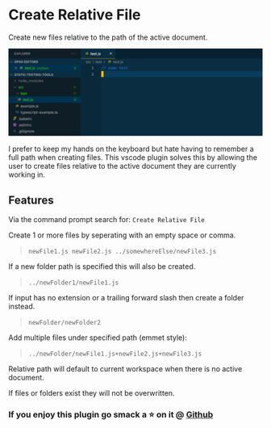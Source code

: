 # Create Relative File

Create new files relative to the path of the active document.

![](./demo.gif)

I prefer to keep my hands on the keyboard but hate having to remember a full path when creating files. This vscode plugin solves this by allowing the user to create files relative to the active document they are currently working in.

## Features

Via the command prompt search for: `Create Relative File`

Create 1 or more files by seperating with an empty space or comma.

> `newFile1.js newFile2.js ../somewhereElse/newFile3.js`

If a new folder path is specified this will also be created.

> `../newFolder1/newFile1.js`

If input has no extension or a trailing forward slash then create a folder instead.

> `newFolder/newFolder2`

Add multiple files under specified path (emmet style):

> `../newFolder/newFile1.js+newFile2.js+newFile3.js`

Relative path will default to current workspace when there is no active document.

If files or folders exist they will not be overwritten.

### If you enjoy this plugin go smack a ⭐️ on it @ [Github](https://github.com/joshmu/vscode-create-relative-file)
